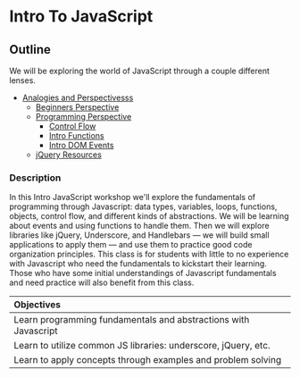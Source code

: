 # Intro To JavaScript


## Outline

We will be exploring the world of JavaScript through a couple different lenses.

* [Analogies and Perspectivesss](#examples/analogies)
  * [Beginners Perspective](#beginner)
  * [Programming Perspective](#examples/primitives)
    * [Control Flow](#examples/js_control_flow)
    * [Intro Functions](#examples/intro_functions)
    * [Intro DOM Events](#examples/intro_dom_events)
  * [jQuery Resources](#examples/intro_jquery)

### Description

In this Intro JavaScript workshop we'll explore the fundamentals of programming through Javascript: data types, variables, loops, functions, objects, control flow, and different kinds of abstractions. We will be learning about events and using functions to handle them. Then we will explore libraries like jQuery, Underscore, and Handlebars — we will build small applications to apply them — and use them to practice good code organization principles.
This class is for students with little to no experience with Javascript who need the fundamentals to kickstart their learning. Those who have some initial understandings of Javascript fundamentals and need practice will also benefit from this class.


| Objectives |
| :---- |
| Learn programming fundamentals and abstractions with Javascript |
| Learn to utilize common JS libraries: underscore, jQuery, etc. | 
| Learn to apply concepts through examples and problem solving |


